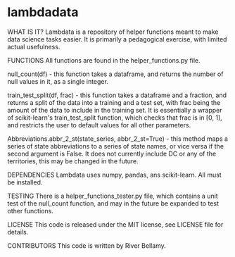 # lambdadata

WHAT IS IT?
Lambdata is a repository of helper functions meant to make data science tasks easier. It is primarily a pedagogical exercise, with limited actual usefulness.

FUNCTIONS
All functions are found in the helper_functions.py file.

null_count(df) - this function takes a dataframe, and returns the number of null values in it, as a single integer.

train_test_split(df, frac) - this function takes a dataframe and a fraction, and returns a split of the data into a training and a test set, with frac being the amount of the data to include in the training set. It is essentially a wrapper of scikit-learn's train_test_split function, which checks that frac is in [0, 1], and restricts the user to default values for all other parameters.

Abbreviations.abbr_2_st(state_series, abbr_2_st=True) - this method maps a series of state abbreviations to a series of state names, or vice versa if the second argument is False. It does not currently include DC or any of the territories, this may be changed in the future.

DEPENDENCIES
Lambdata uses numpy, pandas, ans scikit-learn. All must be installed.

TESTING
There is a helper_functions_tester.py file, which contains a unit test of the null_count function, and may in the future be expanded to test other functions.

LICENSE
This code is released under the MIT license, see LICENSE file for details.

CONTRIBUTORS
This code is written by River Bellamy.
